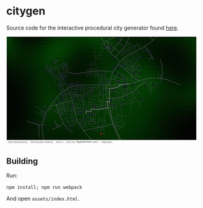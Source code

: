 # citygen

Source code for the interactive procedural city generator found [here](http://tmwhere.com/city_generation.html).

![Screenshot](screen.jpg)

## Building

Run:

    npm install; npm run webpack

And open `assets/index.html`.
